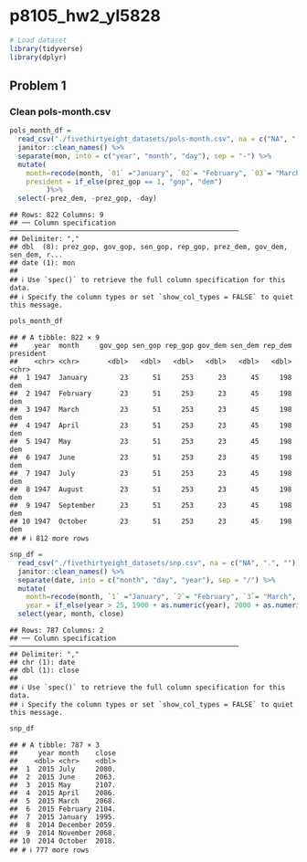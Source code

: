 p8105_hw2_yl5828
================

``` r
# Load dataset
library(tidyverse)
library(dplyr)
```

## Problem 1

### Clean pols-month.csv

``` r
pols_month_df =
  read_csv("./fivethirtyeight_datasets/pols-month.csv", na = c("NA", ".", "")) %>%
  janitor::clean_names() %>%
  separate(mon, into = c("year", "month", "day"), sep = "-") %>%
  mutate(
    month=recode(month, `01` ="January", `02`= "February", `03`= "March", `04`= "April", `05`= "May",`06`= "June",`07`= "July",`08`= "August",`09`= "September",`10`= "October",`11`= "November",`12`= "December"),
    president = if_else(prez_gop == 1, "gop", "dem")
         )%>%
  select(-prez_dem, -prez_gop, -day)
```

    ## Rows: 822 Columns: 9
    ## ── Column specification ────────────────────────────────────────────────────────
    ## Delimiter: ","
    ## dbl  (8): prez_gop, gov_gop, sen_gop, rep_gop, prez_dem, gov_dem, sen_dem, r...
    ## date (1): mon
    ## 
    ## ℹ Use `spec()` to retrieve the full column specification for this data.
    ## ℹ Specify the column types or set `show_col_types = FALSE` to quiet this message.

``` r
pols_month_df
```

    ## # A tibble: 822 × 9
    ##    year  month     gov_gop sen_gop rep_gop gov_dem sen_dem rep_dem president
    ##    <chr> <chr>       <dbl>   <dbl>   <dbl>   <dbl>   <dbl>   <dbl> <chr>    
    ##  1 1947  January        23      51     253      23      45     198 dem      
    ##  2 1947  February       23      51     253      23      45     198 dem      
    ##  3 1947  March          23      51     253      23      45     198 dem      
    ##  4 1947  April          23      51     253      23      45     198 dem      
    ##  5 1947  May            23      51     253      23      45     198 dem      
    ##  6 1947  June           23      51     253      23      45     198 dem      
    ##  7 1947  July           23      51     253      23      45     198 dem      
    ##  8 1947  August         23      51     253      23      45     198 dem      
    ##  9 1947  September      23      51     253      23      45     198 dem      
    ## 10 1947  October        23      51     253      23      45     198 dem      
    ## # ℹ 812 more rows

``` r
snp_df =
  read_csv("./fivethirtyeight_datasets/snp.csv", na = c("NA", ".", "")) %>%
  janitor::clean_names() %>%
  separate(date, into = c("month", "day", "year"), sep = "/") %>%
  mutate(
    month=recode(month, `1` ="January", `2`= "February", `3`= "March", `4`= "April", `5`= "May",`6`= "June",`7`= "July",`8`= "August",`9`= "September",`10`= "October",`11`= "November",`12`= "December"),
    year = if_else(year > 25, 1900 + as.numeric(year), 2000 + as.numeric(year)))%>%
  select(year, month, close)
```

    ## Rows: 787 Columns: 2
    ## ── Column specification ────────────────────────────────────────────────────────
    ## Delimiter: ","
    ## chr (1): date
    ## dbl (1): close
    ## 
    ## ℹ Use `spec()` to retrieve the full column specification for this data.
    ## ℹ Specify the column types or set `show_col_types = FALSE` to quiet this message.

``` r
snp_df
```

    ## # A tibble: 787 × 3
    ##     year month    close
    ##    <dbl> <chr>    <dbl>
    ##  1  2015 July     2080.
    ##  2  2015 June     2063.
    ##  3  2015 May      2107.
    ##  4  2015 April    2086.
    ##  5  2015 March    2068.
    ##  6  2015 February 2104.
    ##  7  2015 January  1995.
    ##  8  2014 December 2059.
    ##  9  2014 November 2068.
    ## 10  2014 October  2018.
    ## # ℹ 777 more rows
